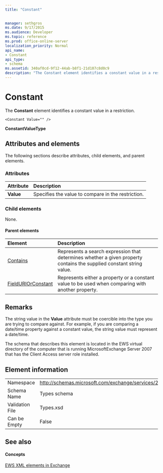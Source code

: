 ```yaml
---
title: "Constant"
 
 
manager: sethgros
ms.date: 9/17/2015
ms.audience: Developer
ms.topic: reference
ms.prod: office-online-server
localization_priority: Normal
api_name:
- Constant
api_type:
- schema
ms.assetid: 340af0cd-9f12-44ab-b8f1-21d107c8d0c9
description: "The Constant element identifies a constant value in a restriction."
---
```


# Constant

The **Constant** element identifies a constant value in a restriction. 
  
```
<Constant Value="" />
```

 **ConstantValueType**
## Attributes and elements

The following sections describe attributes, child elements, and parent elements.
  
### Attributes

|**Attribute**|**Description**|
|:-----|:-----|
|**Value** <br/> |Specifies the value to compare in the restriction.  <br/> |
   
### Child elements

None.
  
#### Parent elements

|**Element**|**Description**|
|:-----|:-----|
|[Contains](contains.md) <br/> |Represents a search expression that determines whether a given property contains the supplied constant string value.  <br/> |
|[FieldURIOrConstant](fielduriorconstant.md) <br/> |Represents either a property or a constant value to be used when comparing with another property.  <br/> |
   
## Remarks

The string value in the **Value** attribute must be coercible into the type you are trying to compare against. For example, if you are comparing a date/time property against a constant value, the string value must represent a date/time. 
  
The schema that describes this element is located in the EWS virtual directory of the computer that is running MicrosoftExchange Server 2007 that has the Client Access server role installed.
  
## Element information

|||
|:-----|:-----|
|Namespace  <br/> |http://schemas.microsoft.com/exchange/services/2006/types  <br/> |
|Schema Name  <br/> |Types schema  <br/> |
|Validation File  <br/> |Types.xsd  <br/> |
|Can be Empty  <br/> |False  <br/> |
   
## See also

#### Concepts

[EWS XML elements in Exchange](ews-xml-elements-in-exchange.md)

